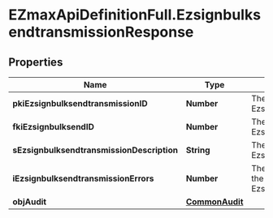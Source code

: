 # EZmaxApiDefinitionFull.EzsignbulksendtransmissionResponse

## Properties

Name | Type | Description | Notes
------------ | ------------- | ------------- | -------------
**pkiEzsignbulksendtransmissionID** | **Number** | The unique ID of the Ezsignbulksendtransmission | 
**fkiEzsignbulksendID** | **Number** | The unique ID of the Ezsignbulksend | 
**sEzsignbulksendtransmissionDescription** | **String** | The description of the Ezsignbulksendtransmission | 
**iEzsignbulksendtransmissionErrors** | **Number** | The number of errors during the Ezsignbulksendtransmission | 
**objAudit** | [**CommonAudit**](CommonAudit.md) |  | 


